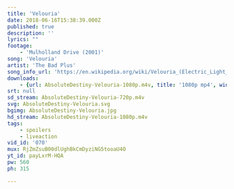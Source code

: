 ```yaml
---
title: 'Velouria'
date: 2018-06-16T15:38:39.000Z
published: true
description: ''
lyrics: ""
footage:
    - 'Mulholland Drive (2001)'
song: 'Velouria'
artist: 'The Bad Plus'
song_info_url: 'https://en.wikipedia.org/wiki/Velouria_(Electric_Light_Orchestra_song)'
downloads:
    - {url: AbsoluteDestiny-Velouria-1080p.m4v, title: '1080p mp4', width: 1920, height: 800, mimetype: video/mp4}
srt: null
sd_stream: AbsoluteDestiny-Velouria-720p.m4v
svg: AbsoluteDestiny-Velouria.svg
bgimg: AbsoluteDestiny-Velouria.jpg
hd_stream: AbsoluteDestiny-Velouria-1080p.m4v
tags:
    - spoilers
    - liveaction
vid_id: '070'
mux: RjZmZsuB00dlUghBkCmDyziNG5tooaU4O
yt_id: payLxrM-HQA
pw: 560
ph: 315

---
```


